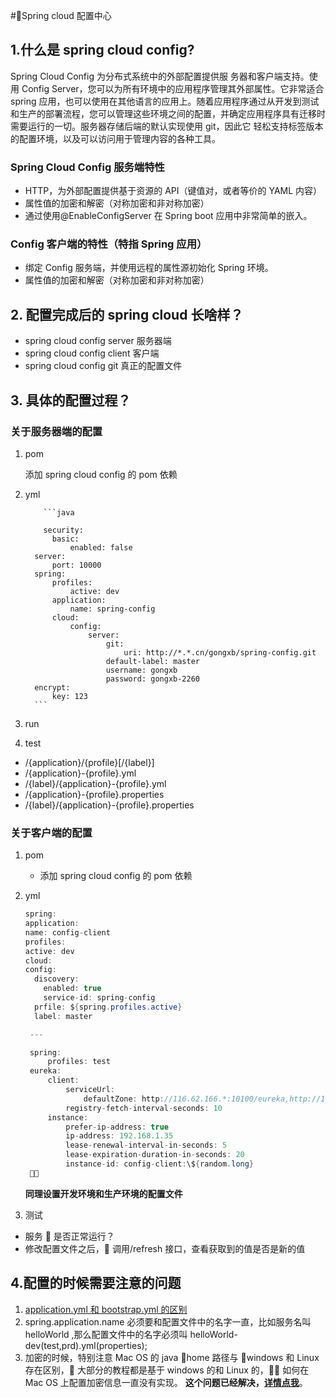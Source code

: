 #Spring cloud 配置中心

## 1.什么是 spring cloud config?

Spring Cloud Config 为分布式系统中的外部配置提供服 务器和客户端支持。使用 Config Server，您可以为所有环境中的应用程序管理其外部属性。它非常适合 spring 应用，也可以使用在其他语言的应用上。随着应用程序通过从开发到测试和生产的部署流程，您可以管理这些环境之间的配置，并确定应用程序具有迁移时需要运行的一切。服务器存储后端的默认实现使用 git，因此它 轻松支持标签版本的配置环境，以及可以访问用于管理内容的各种工具。

### Spring Cloud Config 服务端特性

- HTTP，为外部配置提供基于资源的 API（键值对，或者等价的 YAML 内容）
- 属性值的加密和解密（对称加密和非对称加密）
- 通过使用@EnableConfigServer 在 Spring boot 应用中非常简单的嵌入。

### Config 客户端的特性（特指 Spring 应用）

- 绑定 Config 服务端，并使用远程的属性源初始化 Spring 环境。
- 属性值的加密和解密（对称加密和非对称加密）

## 2. 配置完成后的 spring cloud 长啥样？

- spring cloud config server 服务器端
- spring cloud config client 客户端
- spring cloud config git 真正的配置文件

## 3. 具体的配置过程？

### 关于服务器端的配置

1.  pom

    添加 spring cloud config 的 pom 依赖

2.  yml

            ```java

            security:
              basic:
                  enabled: false
          server:
              port: 10000
          spring:
              profiles:
                  active: dev
              application:
                  name: spring-config
              cloud:
                  config:
                      server:
                          git:
                              uri: http://*.*.cn/gongxb/spring-config.git
                          default-label: master
                          username: gongxb
                          password: gongxb-2260
          encrypt:
              key: 123
          ```

3.  run

4.  test

- /{application}/{profile}[/{label}]
- /{application}-{profile}.yml
- /{label}/{application}-{profile}.yml
- /{application}-{profile}.properties
- /{label}/{application}-{profile}.properties

### 关于客户端的配置

1. pom

   - 添加 spring cloud config 的 pom 依赖

2. yml

   ```java
   spring:
   application:
   name: config-client
   profiles:
   active: dev
   cloud:
   config:
     discovery:
       enabled: true
       service-id: spring-config
     prfile: ${spring.profiles.active}
     label: master

    ---

    spring:
        profiles: test
    eureka:
        client:
            serviceUrl:
                defaultZone: http://116.62.166.*:10100/eureka,http://116.62.171.*:10100/eureka
            registry-fetch-interval-seconds: 10
        instance:
            prefer-ip-address: true
            ip-address: 192.168.1.35
            lease-renewal-interval-in-seconds: 5
            lease-expiration-duration-in-seconds: 20
            instance-id: config-client:\${random.long}
    
   ```

   **同理设置开发环境和生产环境的配置文件**

3. 测试

- 服务  是否正常运行？
- 修改配置文件之后， 调用/refresh 接口，查看获取到的值是否是新的值

## 4.配置的时候需要注意的问题

1. [application.yml 和 bootstrap.yml 的区别](https://www.jianshu.com/p/bc573e0b4f91)
2. spring.application.name 必须要和配置文件中的名字一直，比如服务名叫 helloWorld ,那么配置文件中的名字必须叫 helloWorld-dev(test,prd).yml(properties);
3. 加密的时候，特别注意 Mac OS 的 java home 路径与 windows 和 Linux 存在区别， 大部分的教程都是基于 windows 的和 Linux 的， 如何在 Mac OS 上配置加密信息一直没有实现。 **这个问题已经解决，[详情点我](配置中心对称加密.md)**。
